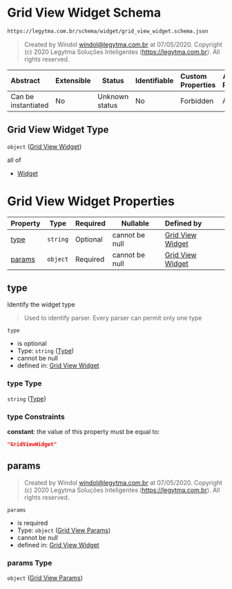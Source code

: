 # Grid View Widget Schema

```txt
https://legytma.com.br/schema/widget/grid_view_widget.schema.json
```




> Created by Windol [windol@legytma.com.br](mailto:windol@legytma.com.br) at 07/05/2020.
> Copyright (c) 2020 Legytma Soluções Inteligentes (<https://legytma.com.br>). All rights reserved.
>

| Abstract            | Extensible | Status         | Identifiable | Custom Properties | Additional Properties | Access Restrictions | Defined In                                                                                           |
| :------------------ | ---------- | -------------- | ------------ | :---------------- | --------------------- | ------------------- | ---------------------------------------------------------------------------------------------------- |
| Can be instantiated | No         | Unknown status | No           | Forbidden         | Allowed               | none                | [grid_view_widget.schema.json](../schema/widget/grid_view_widget.schema.json) |

## Grid View Widget Type

`object` ([Grid View Widget](grid_view_widget.md))

all of

-   [Widget](input_decoration-properties-widget-5.md)

# Grid View Widget Properties

| Property          | Type     | Required | Nullable       | Defined by                                                                                                                                               |
| :---------------- | -------- | -------- | -------------- | :------------------------------------------------------------------------------------------------------------------------------------------------------- |
| [type](#type)     | `string` | Optional | cannot be null | [Grid View Widget](widget-definitions-type.md)                 |
| [params](#params) | `object` | Required | cannot be null | [Grid View Widget](grid_view_widget-properties-grid-view-params.md) |

## type

Identify the widget type


> Used to identify parser. Every parser can permit only one type
>

`type`

-   is optional
-   Type: `string` ([Type](widget-definitions-type.md))
-   cannot be null
-   defined in: [Grid View Widget](widget-definitions-type.md)

### type Type

`string` ([Type](widget-definitions-type.md))

### type Constraints

**constant**: the value of this property must be equal to:

```json
"GridViewWidget"
```

## params




> Created by Windol [windol@legytma.com.br](mailto:windol@legytma.com.br) at 07/05/2020.
> Copyright (c) 2020 Legytma Soluções Inteligentes (<https://legytma.com.br>). All rights reserved.
>

`params`

-   is required
-   Type: `object` ([Grid View Params](grid_view_widget-properties-grid-view-params.md))
-   cannot be null
-   defined in: [Grid View Widget](grid_view_widget-properties-grid-view-params.md)

### params Type

`object` ([Grid View Params](grid_view_widget-properties-grid-view-params.md))
